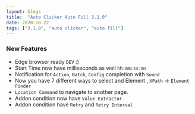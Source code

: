 ```yaml
---
layout: blogs
title:  "Auto Clicker Auto Fill 3.1.0"
date: 2020-10-22
tags: ["3.1.0", "auto clicker", "auto fill"]
---
```


### New Features
* Edge browser ready `DEV` :)
* Start Time now have milliseconds as well `hh:mm:ss:ms`
* Notification for `Action`, `Batch`, `Config` completion with `Sound`
* Now you have 7 different ways to select and Element , `XPath` -> `Element Finder`
* `Location Command` to navigate to another page.
* Addon condition now have `Value Extractor`
* Addon condition have `Retry` and `Retry Interval`